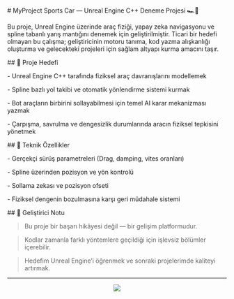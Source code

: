 \# MyProject Sports Car — Unreal Engine C++ Deneme Projesi 🏎️🧪



Bu proje, Unreal Engine üzerinde araç fiziği, yapay zeka navigasyonu ve spline tabanlı yarış mantığını denemek için geliştirilmiştir. Ticari bir hedefi olmayan bu çalışma; geliştiricinin motoru tanıma, kod yazma alışkanlığı oluşturma ve gelecekteki projeleri için sağlam altyapı kurma amacını taşır.



\## 🎯 Proje Hedefi



\- Unreal Engine C++ tarafında fiziksel araç davranışlarını modellemek  

\- Spline bazlı yol takibi ve otomatik yönlendirme sistemi kurmak  

\- Bot araçların birbirini sollayabilmesi için temel AI karar mekanizması yazmak  

\- Çarpışma, savrulma ve dengesizlik durumlarında aracın fiziksel tepkisini yönetmek



\## 🔧 Teknik Özellikler



\- Gerçekçi sürüş parametreleri (Drag, damping, vites oranları)

\- Spline üzerinden pozisyon ve yön kontrolü

\- Sollama zekası ve pozisyon ofseti

\- Fiziksel dengenin bozulmasına karşı geri müdahale sistemi



\## 📒 Geliştirici Notu



> Bu proje bir başarı hikâyesi değil — bir gelişim platformudur.  

> Kodlar zamanla farklı yöntemlere geçildiği için işlevsiz bölümler içerebilir.  

> Hedefim Unreal Engine’i öğrenmek ve sonraki projelerimde kaliteyi artırmak.



---

<p align="center">
  <img src="https://capsule-render.vercel.app/api?type=waving&color=0:0f2027,50:203a43,100:2c5364&height=200&section=footer&text=Thanks%20for%20visiting!%20🚀&fontSize=30&fontColor=ffffff" />
</p>

